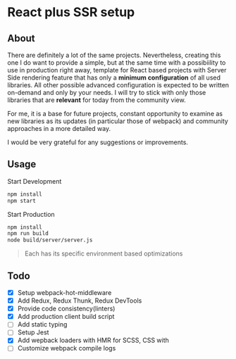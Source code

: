 # React plus SSR setup

## About

There are definitely a lot of the same projects. Nevertheless, creating this one I do want to provide a simple, but at the same time with a possibiility to use in production right away, template for React based projects with Server Side rendering feature that has only a __minimum configuration__ of all used libraries. All other possible advanced configuration is expected to be written on-demand and only by your needs. I will try to stick with only those libraries that are __relevant__ for today from the community view. 

For me, it is a base for future projects, constant opportunity to examine as new libraries as its updates (in particular those of webpack) and community approaches in a more detailed way.

I would be very grateful for any suggestions or improvements.

## Usage

Start Development

```bash
npm install
npm start
```

Start Production

```bash
npm install
npm run build
node build/server/server.js
```

> Each has its specific environment based optimizations

## Todo
- [x] Setup webpack-hot-middleware
- [x] Add Redux, Redux Thunk, Redux DevTools
- [x] Provide code consistency(linters)
- [x] Add production client build script
- [ ] Add static typing
- [ ] Setup Jest
- [x] Add wepback loaders with HMR for SCSS, CSS with
- [ ] Customize webpack compile logs
